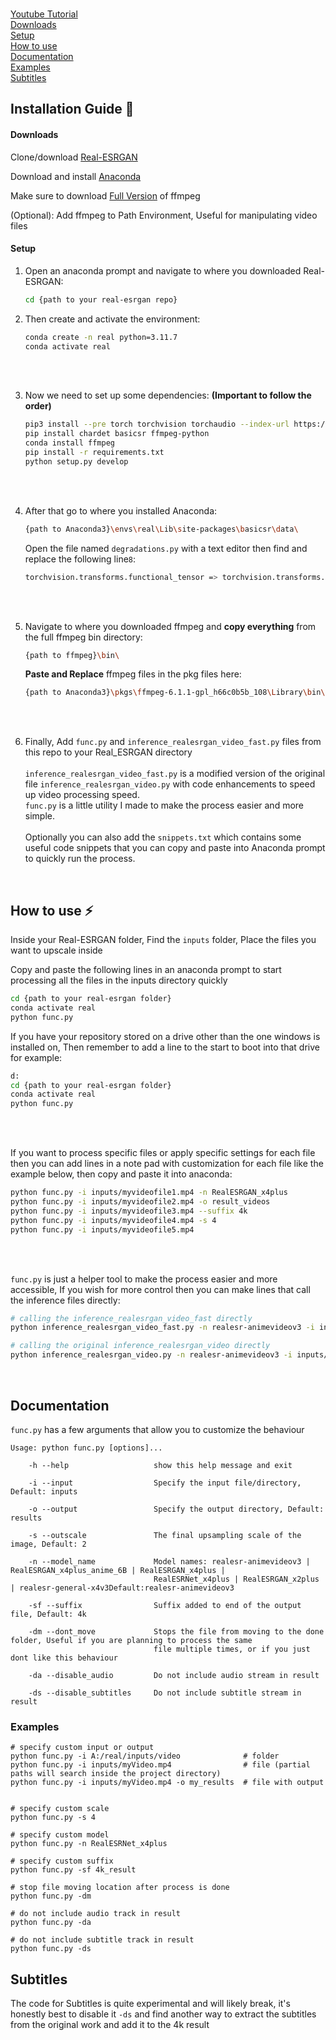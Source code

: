 <br>

[Youtube Tutorial]()<br>
[Downloads](#-downloads)<br>
[Setup](#-setup)<br>
[How to use](#-how-to-use)<br>
[Documentation](#-documentation)<br>
[Examples](#-examples)<br>
[Subtitles](#-subtitles)<br>

## Installation Guide 📖


#### Downloads

Clone/download [Real-ESRGAN](https://github.com/xinntao/Real-ESRGAN.git)<br>

Download and install [Anaconda](https://www.anaconda.com/download/success)<br>

Make sure to download [Full Version](https://www.gyan.dev/ffmpeg/builds/ffmpeg-git-full.7z) of ffmpeg<br>

(Optional): Add ffmpeg to Path Environment, Useful for manipulating video files

#### Setup

1. Open an anaconda prompt and navigate to where you downloaded Real-ESRGAN:

    ```bash
    cd {path to your real-esrgan repo}
    ```

2. Then create and activate the environment:
    ```bash
    conda create -n real python=3.11.7
    conda activate real
    ```

<br><br>

3. Now we need to set up some dependencies: **(Important to follow the order)**
    ```bash
    pip3 install --pre torch torchvision torchaudio --index-url https://download.pytorch.org/whl/nightly/cu121
    pip install chardet basicsr ffmpeg-python
    conda install ffmpeg
    pip install -r requirements.txt
    python setup.py develop
    ```

<br><br>


4. After that go to where you installed Anaconda:<br>
    ```bash
    {path to Anaconda3}\envs\real\Lib\site-packages\basicsr\data\
    ```
    Open the file named `degradations.py` with a text editor then find and replace the following line`8`:
   
    ```bash
    torchvision.transforms.functional_tensor => torchvision.transforms.functional
    ```


<br><br>

5. Navigate to where you downloaded ffmpeg and **copy everything** from the full ffmpeg bin directory:
    ```bash
    {path to ffmpeg}\bin\
    ```
    **Paste and Replace** ffmpeg files in the pkg files here:

    ```bash
    {path to Anaconda3}\pkgs\ffmpeg-6.1.1-gpl_h66c0b5b_108\Library\bin\
    ```

<br><br>

6. Finally, Add `func.py` and `inference_realesrgan_video_fast.py` files from this repo to your Real_ESRGAN directory<br><br>`inference_realesrgan_video_fast.py` is a modified version of the original file `inference_realesrgan_video.py` with code enhancements to speed up video processing speed.<br>`func.py` is a little utility I made to make the process easier and more simple.<br><br>Optionally you can also add the `snippets.txt` which contains some useful code snippets that you can copy and paste into Anaconda prompt to quickly run the process.

<br>


## How to use ⚡

Inside your Real-ESRGAN folder, Find the `inputs` folder, Place the files you want to upscale inside

Copy and paste the following lines in an anaconda prompt to start processing all the files in the inputs directory quickly
    
```bash
cd {path to your real-esrgan folder}
conda activate real
python func.py
```

If you have your repository stored on a drive other than the one windows is installed on,
Then remember to add a line to the start to boot into that drive for example:

```bash
d:
cd {path to your real-esrgan folder}
conda activate real
python func.py
```

<br><br>

If you want to process specific files or apply specific settings for each file then you can add lines in a note pad with customization for each file like the example below, then copy and paste it into anaconda:

```bash
python func.py -i inputs/myvideofile1.mp4 -n RealESRGAN_x4plus
python func.py -i inputs/myvideofile2.mp4 -o result_videos
python func.py -i inputs/myvideofile3.mp4 --suffix 4k
python func.py -i inputs/myvideofile4.mp4 -s 4
python func.py -i inputs/myvideofile5.mp4
```

<br><br>

`func.py` is just a helper tool to make the process easier and more accessible, If you wish for more control then you can make lines that call the inference files directly:

```bash
# calling the inference_realesrgan_video_fast directly
python inference_realesrgan_video_fast.py -n realesr-animevideov3 -i inputs/myvideo.mp4 -o results -s 2 --link --suffix fast_4k

# calling the original inference_realesrgan_video directly
python inference_realesrgan_video.py -n realesr-animevideov3 -i inputs/myvideo.mp4 -o results -s 3 --suffix default_4k
```

<br>

## Documentation

`func.py` has a few arguments that allow you to customize the behaviour

    Usage: python func.py [options]...
    
        -h --help                   show this help message and exit

        -i --input                  Specify the input file/directory, Default: inputs
        
        -o --output                 Specify the output directory, Default: results
        
        -s --outscale               The final upsampling scale of the image, Default: 2
    
        -n --model_name             Model names: realesr-animevideov3 | RealESRGAN_x4plus_anime_6B | RealESRGAN_x4plus |
                                    RealESRNet_x4plus | RealESRGAN_x2plus | realesr-general-x4v3Default:realesr-animevideov3
        
        -sf --suffix                Suffix added to end of the output file, Default: 4k
        
        -dm --dont_move             Stops the file from moving to the done folder, Useful if you are planning to process the same
                                    file multiple times, or if you just dont like this behaviour
        
        -da --disable_audio         Do not include audio stream in result
        
        -ds --disable_subtitles     Do not include subtitle stream in result

### Examples

    # specify custom input or output 
    python func.py -i A:/real/inputs/video              # folder
    python func.py -i inputs/myVideo.mp4                # file (partial paths will search inside the project directory)
    python func.py -i inputs/myVideo.mp4 -o my_results  # file with output
    
    
    # specify custom scale
    python func.py -s 4
    
    # specify custom model
    python func.py -n RealESRNet_x4plus
    
    # specify custom suffix
    python func.py -sf 4k_result
    
    # stop file moving location after process is done
    python func.py -dm

    # do not include audio track in result
    python func.py -da
    
    # do not include subtitle track in result
    python func.py -ds


## Subtitles

The code for Subtitles is quite experimental and will likely break, it's honestly best to disable it `-ds` and find another way to extract the subtitles from the original work and add it to the 4k result





<br><br><br><br><br><br><br><br><br><br><br><br><br><br><br><br><br><br><br><br><br><br><br>
















